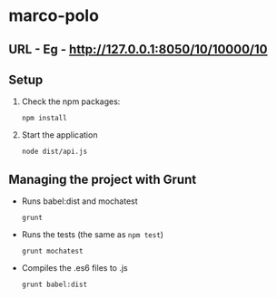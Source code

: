 # marco-polo

## URL - Eg - http://127.0.0.1:8050/10/10000/10
## Setup

1. Check the npm packages:

    ```
    npm install
    ```

2. Start the application

    ```
    node dist/api.js
    ```

## Managing the project with Grunt

* Runs babel:dist and mochatest

    ```
    grunt
    ```

* Runs the tests (the same as ```npm test```) 

    ```
    grunt mochatest
    ```

* Compiles the .es6 files to .js
 
    ```
    grunt babel:dist
    ```